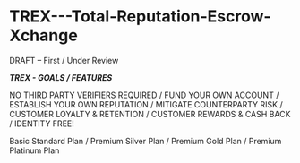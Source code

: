 # TREX---Total-Reputation-Escrow-Xchange

DRAFT – First / Under Review

***TREX - GOALS / FEATURES***

NO THIRD PARTY VERIFIERS REQUIRED / 
FUND YOUR OWN ACCOUNT / 
ESTABLISH YOUR OWN REPUTATION /
MITIGATE COUNTERPARTY RISK /
CUSTOMER LOYALTY & RETENTION /
CUSTOMER REWARDS & CASH BACK /
IDENTITY FREE!

Basic Standard Plan / Premium Silver Plan / Premium Gold Plan / Premium Platinum Plan
